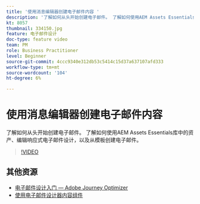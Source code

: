 ```yaml
---
title: '使用消息编辑器创建电子邮件内容 '
description: '了解如何从头开始创建电子邮件。 了解如何使用AEM Assets Essentials库中的资产、编辑响应式电子邮件设计，以及从模板创建电子邮件。 '
kt: 8057
thumbnail: 334150.jpg
feature: 电子邮件设计
doc-type: feature video
team: PM
role: Business Practitioner
level: Beginner
source-git-commit: 4ccc9340e312db53c5414c15d37a637107afd333
workflow-type: tm+mt
source-wordcount: '104'
ht-degree: 6%

---
```



# 使用消息编辑器创建电子邮件内容

了解如何从头开始创建电子邮件。 了解如何使用AEM Assets Essentials库中的资产、编辑响应式电子邮件设计，以及从模板创建电子邮件。

>[!VIDEO](https://video.tv.adobe.com/v/334150?quality=12)

## 其他资源

* [电子邮件设计入门 — Adobe Journey Optimizer](https://experienceleague.adobe.com/docs/journey-optimizer/using/create-messages/email-designer/design-emails.html)
* [使用电子邮件设计器内容组件](https://experienceleague.adobe.com/docs/journey-optimizer/using/create-messages/email-designer/design-emails.html)
